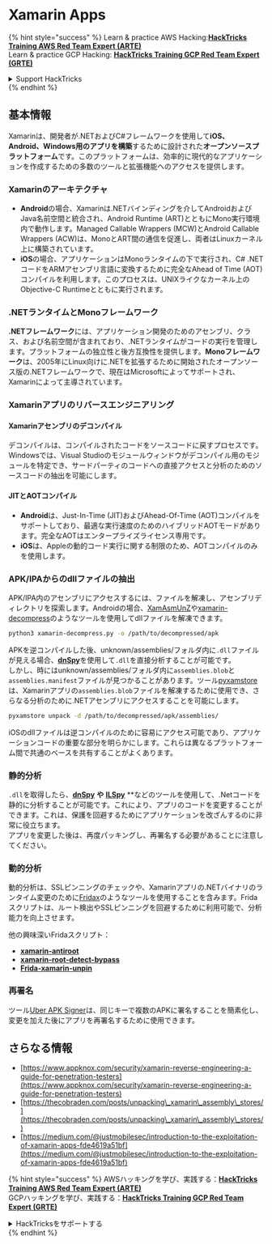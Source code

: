 # Xamarin Apps

{% hint style="success" %}
Learn & practice AWS Hacking:<img src="../.gitbook/assets/arte.png" alt="" data-size="line">[**HackTricks Training AWS Red Team Expert (ARTE)**](https://training.hacktricks.xyz/courses/arte)<img src="../.gitbook/assets/arte.png" alt="" data-size="line">\
Learn & practice GCP Hacking: <img src="../.gitbook/assets/grte.png" alt="" data-size="line">[**HackTricks Training GCP Red Team Expert (GRTE)**<img src="../.gitbook/assets/grte.png" alt="" data-size="line">](https://training.hacktricks.xyz/courses/grte)

<details>

<summary>Support HackTricks</summary>

* Check the [**subscription plans**](https://github.com/sponsors/carlospolop)!
* **Join the** 💬 [**Discord group**](https://discord.gg/hRep4RUj7f) or the [**telegram group**](https://t.me/peass) or **follow** us on **Twitter** 🐦 [**@hacktricks\_live**](https://twitter.com/hacktricks\_live)**.**
* **Share hacking tricks by submitting PRs to the** [**HackTricks**](https://github.com/carlospolop/hacktricks) and [**HackTricks Cloud**](https://github.com/carlospolop/hacktricks-cloud) github repos.

</details>
{% endhint %}

## **基本情報**

Xamarinは、開発者が.NETおよびC#フレームワークを使用して**iOS、Android、Windows用のアプリを構築**するために設計された**オープンソースプラットフォーム**です。このプラットフォームは、効率的に現代的なアプリケーションを作成するための多数のツールと拡張機能へのアクセスを提供します。

### Xamarinのアーキテクチャ

* **Android**の場合、Xamarinは.NETバインディングを介してAndroidおよびJava名前空間と統合され、Android Runtime (ART)とともにMono実行環境内で動作します。Managed Callable Wrappers (MCW)とAndroid Callable Wrappers (ACW)は、MonoとART間の通信を促進し、両者はLinuxカーネル上に構築されています。
* **iOS**の場合、アプリケーションはMonoランタイムの下で実行され、C# .NETコードをARMアセンブリ言語に変換するために完全なAhead of Time (AOT)コンパイルを利用します。このプロセスは、UNIXライクなカーネル上のObjective-C Runtimeとともに実行されます。

### .NETランタイムとMonoフレームワーク

**.NETフレームワーク**には、アプリケーション開発のためのアセンブリ、クラス、および名前空間が含まれており、.NETランタイムがコードの実行を管理します。プラットフォームの独立性と後方互換性を提供します。**Monoフレームワーク**は、2005年にLinux向けに.NETを拡張するために開始されたオープンソース版の.NETフレームワークで、現在はMicrosoftによってサポートされ、Xamarinによって主導されています。

### Xamarinアプリのリバースエンジニアリング

#### Xamarinアセンブリのデコンパイル

デコンパイルは、コンパイルされたコードをソースコードに戻すプロセスです。Windowsでは、Visual Studioのモジュールウィンドウがデコンパイル用のモジュールを特定でき、サードパーティのコードへの直接アクセスと分析のためのソースコードの抽出を可能にします。

#### JITとAOTコンパイル

* **Android**は、Just-In-Time (JIT)およびAhead-Of-Time (AOT)コンパイルをサポートしており、最適な実行速度のためのハイブリッドAOTモードがあります。完全なAOTはエンタープライズライセンス専用です。
* **iOS**は、Appleの動的コード実行に関する制限のため、AOTコンパイルのみを使用します。

### APK/IPAからのdllファイルの抽出

APK/IPA内のアセンブリにアクセスするには、ファイルを解凍し、アセンブリディレクトリを探索します。Androidの場合、[XamAsmUnZ](https://github.com/cihansol/XamAsmUnZ)や[xamarin-decompress](https://github.com/NickstaDB/xamarin-decompress)のようなツールを使用してdllファイルを解凍できます。
```bash
python3 xamarin-decompress.py -o /path/to/decompressed/apk
```
APKを逆コンパイルした後、unknown/assemblies/フォルダ内に`.dll`ファイルが見える場合、[**dnSpy**](https://github.com/dnSpy/dnSpy)を使用して`.dll`を直接分析することが可能です。\
しかし、時にはunknown/assemblies/フォルダ内に`assemblies.blob`と`assemblies.manifest`ファイルが見つかることがあります。ツール[pyxamstore](https://github.com/jakev/pyxamstore)は、Xamarinアプリの`assemblies.blob`ファイルを解凍するために使用でき、さらなる分析のために.NETアセンブリにアクセスすることを可能にします。
```bash
pyxamstore unpack -d /path/to/decompressed/apk/assemblies/
```
iOSのdllファイルは逆コンパイルのために容易にアクセス可能であり、アプリケーションコードの重要な部分を明らかにします。これらは異なるプラットフォーム間で共通のベースを共有することがよくあります。

### 静的分析

`.dll`を取得したら、[**dnSpy**](https://github.com/dnSpy/dnSpy) **や** [**ILSpy**](https://github.com/icsharpcode/ILSpy) **などのツールを使用して、.Netコードを静的に分析することが可能です。これにより、アプリのコードを変更することができます。これは、保護を回避するためにアプリケーションを改ざんするのに非常に役立ちます。\
アプリを変更した後は、再度パッキングし、再署名する必要があることに注意してください。

### 動的分析

動的分析は、SSLピンニングのチェックや、Xamarinアプリの.NETバイナリのランタイム変更のために[Fridax](https://github.com/NorthwaveSecurity/fridax)のようなツールを使用することを含みます。Fridaスクリプトは、ルート検出やSSLピンニングを回避するために利用可能で、分析能力を向上させます。

他の興味深いFridaスクリプト：

* [**xamarin-antiroot**](https://codeshare.frida.re/@Gand3lf/xamarin-antiroot/)
* [**xamarin-root-detect-bypass**](https://codeshare.frida.re/@nuschpl/xamarin-root-detect-bypass/)
* [**Frida-xamarin-unpin**](https://github.com/GoSecure/frida-xamarin-unpin)

### 再署名

ツール[Uber APK Signer](https://github.com/patrickfav/uber-apk-signer)は、同じキーで複数のAPKに署名することを簡素化し、変更を加えた後にアプリを再署名するために使用できます。

## さらなる情報

* [https://www.appknox.com/security/xamarin-reverse-engineering-a-guide-for-penetration-testers](https://www.appknox.com/security/xamarin-reverse-engineering-a-guide-for-penetration-testers)
* [https://thecobraden.com/posts/unpacking\_xamarin\_assembly\_stores/](https://thecobraden.com/posts/unpacking\_xamarin\_assembly\_stores/)
* [https://medium.com/@justmobilesec/introduction-to-the-exploitation-of-xamarin-apps-fde4619a51bf](https://medium.com/@justmobilesec/introduction-to-the-exploitation-of-xamarin-apps-fde4619a51bf)

{% hint style="success" %}
AWSハッキングを学び、実践する：<img src="../.gitbook/assets/arte.png" alt="" data-size="line">[**HackTricks Training AWS Red Team Expert (ARTE)**](https://training.hacktricks.xyz/courses/arte)<img src="../.gitbook/assets/arte.png" alt="" data-size="line">\
GCPハッキングを学び、実践する：<img src="../.gitbook/assets/grte.png" alt="" data-size="line">[**HackTricks Training GCP Red Team Expert (GRTE)**<img src="../.gitbook/assets/grte.png" alt="" data-size="line">](https://training.hacktricks.xyz/courses/grte)

<details>

<summary>HackTricksをサポートする</summary>

* [**サブスクリプションプラン**](https://github.com/sponsors/carlospolop)を確認してください！
* **💬 [**Discordグループ**](https://discord.gg/hRep4RUj7f)や[**テレグラムグループ**](https://t.me/peass)に参加するか、**Twitter** 🐦 [**@hacktricks\_live**](https://twitter.com/hacktricks\_live)**をフォローしてください。**
* **ハッキングのトリックを共有するには、[**HackTricks**](https://github.com/carlospolop/hacktricks)と[**HackTricks Cloud**](https://github.com/carlospolop/hacktricks-cloud)のGitHubリポジトリにPRを提出してください。**

</details>
{% endhint %}
